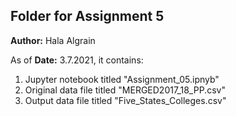 ## Folder for Assignment 5
**Author:** Hala Algrain

As of **Date:** 3.7.2021, it contains:
1. Jupyter notebook titled "Assignment_05.ipnyb"
2. Original data file titled "MERGED2017_18_PP.csv"
3. Output data file titled "Five_States_Colleges.csv"
